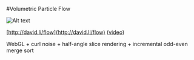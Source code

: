 #Volumetric Particle Flow

![Alt text](http://david.li/images/flowgithub.png)

[http://david.li/flow](http://david.li/flow) ([video](http://www.youtube.com/watch?v=a0hJAZfIRvE))

WebGL + curl noise + half-angle slice rendering + incremental odd-even merge sort
